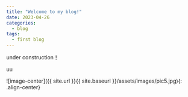 ```yaml
---
title: "Welcome to my blog!"
date: 2023-04-26
categories:
  - blog
tags:
  - first blog
---
```


under construction！


uu


![image-center]({{ site.url }}{{ site.baseurl }}/assets/images/pic5.jpg){: .align-center}

